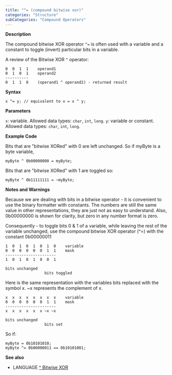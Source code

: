 ```yaml
---
title: "^= (compound bitwise xor)"
categories: "Structure"
subCategories: "Compound Operators"
---
```


**Description**

The compound bitwise XOR operator `^=` is often used with a variable and
a constant to toggle (invert) particular bits in a variable.

A review of the Bitwise XOR `^` operator:

    0  0  1  1    operand1
    0  1  0  1    operand2
    ----------
    0  1  1  0    (operand1 ^ operand2) - returned result

**Syntax**

`x ^= y; // equivalent to x = x ^ y;`

**Parameters**

`x`: variable. Allowed data types: `char`, `int`, `long`.
`y`: variable or constant. Allowed data types: `char`, `int`, `long`.

**Example Code**

Bits that are "bitwise XORed" with 0 are left unchanged. So if myByte is
a byte variable,

    myByte ^ 0b00000000 = myByte;

Bits that are "bitwise XORed" with 1 are toggled so:

    myByte ^ 0b11111111 = ~myByte;

**Notes and Warnings**

Because we are dealing with bits in a bitwise operator - it is
convenient to use the binary formatter with constants. The numbers are
still the same value in other representations, they are just not as easy
to understand. Also, 0b00000000 is shown for clarity, but zero in any
number format is zero.

Consequently - to toggle bits 0 & 1 of a variable, while leaving the
rest of the variable unchanged, use the compound bitwise XOR operator
(^=) with the constant 0b00000011

    1  0  1  0  1  0  1  0    variable
    0  0  0  0  0  0  1  1    mask
    ----------------------
    1  0  1  0  1  0  0  1

    bits unchanged
                     bits toggled

Here is the same representation with the variables bits replaced with
the symbol x. ~x represents the complement of x.

    x  x  x  x  x  x  x  x    variable
    0  0  0  0  0  0  1  1    mask
    ----------------------
    x  x  x  x  x  x ~x ~x

    bits unchanged
                     bits set

So if:

    myByte = 0b10101010;
    myByte ^= 0b00000011 == 0b10101001;

**See also**

-   LANGUAGE [^ Bitwise XOR](../../bitwise-operators/bitwisexor)

